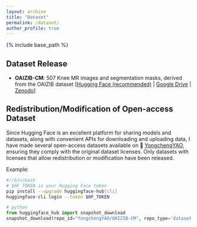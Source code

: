 ```yaml
---
layout: archive
title: "Dataset"
permalink: /dataset/
author_profile: true
---
```


{% include base_path %}



Dataset Release
------
- **OAIZIB-CM**:  507 Knee MR images and segmentation masks, derived from the OAIZIB dataset [[Hugging Face (recommended)](https://huggingface.co/datasets/YongchengYAO/OAIZIB-CM) |  [Google Drive](https://drive.google.com/drive/folders/13_afAKSH7ZMOI_Nk2gfoihbJKwafw1l9) | [Zenodo](https://zenodo.org/records/14934086)]




Redistribution/Modification of Open-access Dataset
------

Since Hugging Face is an excellent platform for sharing models and datasets, along with convenient APIs for downloading and uploading data, I have made several open-access datasets available on 🤗 [YongchengYAO](https://huggingface.co/YongchengYAO), ensuring they comply with the original dataset licenses. Only datasets with licenses that allow redistribution or modification have been released.

Example:

```bash
#!/bin/bash
# $HF_TOKEN is your Hugging Face token
pip install --upgrade huggingface-hub[cli]
huggingface-cli login --token $HF_TOKEN
```

```python
# python
from huggingface_hub import snapshot_download
snapshot_download(repo_id="YongchengYAO/OAIZIB-CM", repo_type='dataset', local_dir="/your/local/folder")
```

